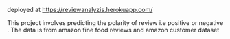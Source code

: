 deployed at https://reviewanalyzis.herokuapp.com/

This project involves predicting the polarity of review i.e positive or negative .  The data is from amazon fine food reviews and amazon customer dataset
